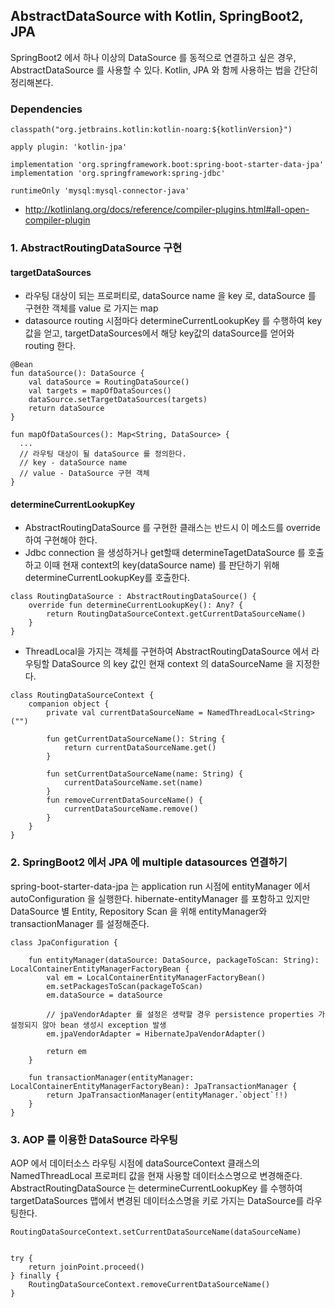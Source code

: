 ## AbstractDataSource with Kotlin, SpringBoot2, JPA


SpringBoot2 에서 하나 이상의 DataSource 를 동적으로 연결하고 싶은 경우, AbstractDataSource 를 사용할 수 있다.
Kotlin, JPA 와 함께 사용하는 법을 간단히 정리해본다.


### Dependencies
```
classpath("org.jetbrains.kotlin:kotlin-noarg:${kotlinVersion}")

apply plugin: 'kotlin-jpa'

implementation 'org.springframework.boot:spring-boot-starter-data-jpa'
implementation 'org.springframework:spring-jdbc'

runtimeOnly 'mysql:mysql-connector-java'
```
- http://kotlinlang.org/docs/reference/compiler-plugins.html#all-open-compiler-plugin


### 1. AbstractRoutingDataSource 구현
#### targetDataSources
- 라우팅 대상이 되는 프로퍼티로, dataSource name 을 key 로, dataSource 를 구현한 객체를 value 로 가지는 map
- datasource routing 시점마다 determineCurrentLookupKey 를 수행하여 key값을 얻고, targetDataSources에서 해당 key값의 dataSource를 얻어와 routing 한다.

```
@Bean
fun dataSource(): DataSource {
    val dataSource = RoutingDataSource()
    val targets = mapOfDataSources()
    dataSource.setTargetDataSources(targets)
    return dataSource
}

fun mapOfDataSources(): Map<String, DataSource> {
  ...
  // 라우팅 대상이 될 dataSource 를 정의한다.
  // key - dataSource name
  // value - DataSource 구현 객체
}
```

#### determineCurrentLookupKey
- AbstractRoutingDataSource 를 구현한 클래스는 반드시 이 메소드를 override 하여 구현해야 한다.
- Jdbc connection 을 생성하거나 get할때 determineTagetDataSource 를 호출하고
이때 현재 context의 key(dataSource name) 를 판단하기 위해 determineCurrentLookupKey를 호출한다.

```
class RoutingDataSource : AbstractRoutingDataSource() {
    override fun determineCurrentLookupKey(): Any? {
        return RoutingDataSourceContext.getCurrentDataSourceName()
    }
}
```

- ThreadLocal을 가지는 객체를 구현하여 AbstractRoutingDataSource 에서 라우팅할 DataSource 의 key 값인 현재 context 의 dataSourceName 을 지정한다.

```
class RoutingDataSourceContext {
    companion object {
        private val currentDataSourceName = NamedThreadLocal<String>("")

        fun getCurrentDataSourceName(): String {
            return currentDataSourceName.get()
        }

        fun setCurrentDataSourceName(name: String) {
            currentDataSourceName.set(name)
        }
        fun removeCurrentDataSourceName() {
            currentDataSourceName.remove()
        }
    }
}
```




### 2. SpringBoot2 에서 JPA 에 multiple datasources 연결하기
spring-boot-starter-data-jpa 는 application run 시점에 entityManager 에서 autoConfiguration 을 실행한다.
hibernate-entityManager 를 포함하고 있지만 DataSource 별 Entity, Repository Scan 을 위해 entityManager와 transactionManager 를 설정해준다.

```
class JpaConfiguration {

    fun entityManager(dataSource: DataSource, packageToScan: String): LocalContainerEntityManagerFactoryBean {
        val em = LocalContainerEntityManagerFactoryBean()
        em.setPackagesToScan(packageToScan)
        em.dataSource = dataSource

        // jpaVendorAdapter 를 설정은 생략할 경우 persistence properties 가 설정되지 않아 bean 생성시 exception 발생
        em.jpaVendorAdapter = HibernateJpaVendorAdapter()

        return em
    }

    fun transactionManager(entityManager: LocalContainerEntityManagerFactoryBean): JpaTransactionManager {
        return JpaTransactionManager(entityManager.`object`!!)
    }
}
```


### 3. AOP 를 이용한 DataSource 라우팅
AOP 에서 데이터소스 라우팅 시점에 dataSourceContext 클래스의 NamedThreadLocal 프로퍼티 값을 현재 사용할 데이터소스명으로 변경해준다.
AbstractRoutingDataSource 는 determineCurrentLookupKey 를 수행하여 targetDataSources 맵에서 변경된 데이터소스명을 키로 가지는 DataSource를 라우팅한다.
```
RoutingDataSourceContext.setCurrentDataSourceName(dataSourceName)


try {
    return joinPoint.proceed()
} finally {
    RoutingDataSourceContext.removeCurrentDataSourceName()
}

```
